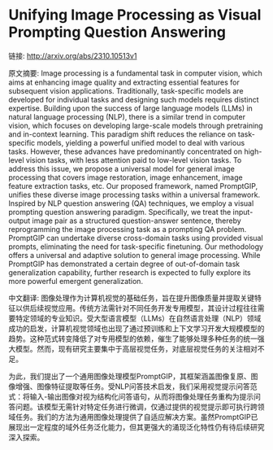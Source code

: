 # Unifying Image Processing as Visual Prompting Question Answering

链接: http://arxiv.org/abs/2310.10513v1

原文摘要:
Image processing is a fundamental task in computer vision, which aims at
enhancing image quality and extracting essential features for subsequent vision
applications. Traditionally, task-specific models are developed for individual
tasks and designing such models requires distinct expertise. Building upon the
success of large language models (LLMs) in natural language processing (NLP),
there is a similar trend in computer vision, which focuses on developing
large-scale models through pretraining and in-context learning. This paradigm
shift reduces the reliance on task-specific models, yielding a powerful unified
model to deal with various tasks. However, these advances have predominantly
concentrated on high-level vision tasks, with less attention paid to low-level
vision tasks. To address this issue, we propose a universal model for general
image processing that covers image restoration, image enhancement, image
feature extraction tasks, etc. Our proposed framework, named PromptGIP, unifies
these diverse image processing tasks within a universal framework. Inspired by
NLP question answering (QA) techniques, we employ a visual prompting question
answering paradigm. Specifically, we treat the input-output image pair as a
structured question-answer sentence, thereby reprogramming the image processing
task as a prompting QA problem. PromptGIP can undertake diverse cross-domain
tasks using provided visual prompts, eliminating the need for task-specific
finetuning. Our methodology offers a universal and adaptive solution to general
image processing. While PromptGIP has demonstrated a certain degree of
out-of-domain task generalization capability, further research is expected to
fully explore its more powerful emergent generalization.

中文翻译:
图像处理作为计算机视觉的基础任务，旨在提升图像质量并提取关键特征以供后续视觉应用。传统方法需针对不同任务开发专用模型，其设计过程往往需要特定领域的专业知识。受大型语言模型（LLMs）在自然语言处理（NLP）领域成功的启发，计算机视觉领域也出现了通过预训练和上下文学习开发大规模模型的趋势。这种范式转变降低了对专用模型的依赖，催生了能够处理多种任务的统一强大模型。然而，现有研究主要集中于高层视觉任务，对底层视觉任务的关注相对不足。

为此，我们提出了一个通用图像处理模型PromptGIP，其框架涵盖图像复原、图像增强、图像特征提取等任务。受NLP问答技术启发，我们采用视觉提示问答范式：将输入-输出图像对视为结构化问答语句，从而将图像处理任务重构为提示问答问题。该模型无需针对特定任务进行微调，仅通过提供的视觉提示即可执行跨领域任务。我们的方法为通用图像处理提供了自适应解决方案。虽然PromptGIP已展现出一定程度的域外任务泛化能力，但其更强大的涌现泛化特性仍有待后续研究深入探索。
